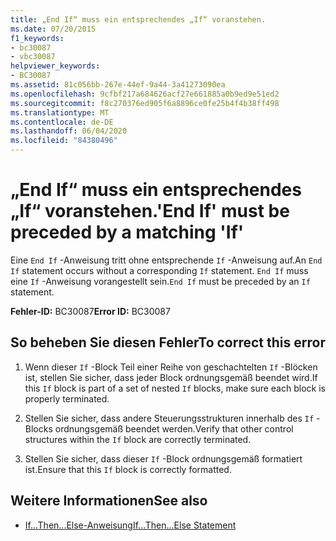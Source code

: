 ```yaml
---
title: „End If“ muss ein entsprechendes „If“ voranstehen.
ms.date: 07/20/2015
f1_keywords:
- bc30087
- vbc30087
helpviewer_keywords:
- BC30087
ms.assetid: 81c056bb-267e-44ef-9a44-3a41273090ea
ms.openlocfilehash: 9cfbf217a684626acf27e661885a0b9ed9e51ed2
ms.sourcegitcommit: f8c270376ed905f6a8896ce0fe25b4f4b38ff498
ms.translationtype: MT
ms.contentlocale: de-DE
ms.lasthandoff: 06/04/2020
ms.locfileid: "84380496"
---
```

# <a name="end-if-must-be-preceded-by-a-matching-if"></a><span data-ttu-id="fb912-102">„End If“ muss ein entsprechendes „If“ voranstehen.</span><span class="sxs-lookup"><span data-stu-id="fb912-102">'End If' must be preceded by a matching 'If'</span></span>
<span data-ttu-id="fb912-103">Eine `End If` -Anweisung tritt ohne entsprechende `If` -Anweisung auf.</span><span class="sxs-lookup"><span data-stu-id="fb912-103">An `End If` statement occurs without a corresponding `If` statement.</span></span> <span data-ttu-id="fb912-104">`End If` muss eine `If` -Anweisung vorangestellt sein.</span><span class="sxs-lookup"><span data-stu-id="fb912-104">`End If` must be preceded by an `If` statement.</span></span>  
  
 <span data-ttu-id="fb912-105">**Fehler-ID:** BC30087</span><span class="sxs-lookup"><span data-stu-id="fb912-105">**Error ID:** BC30087</span></span>  
  
## <a name="to-correct-this-error"></a><span data-ttu-id="fb912-106">So beheben Sie diesen Fehler</span><span class="sxs-lookup"><span data-stu-id="fb912-106">To correct this error</span></span>  
  
1. <span data-ttu-id="fb912-107">Wenn dieser `If` -Block Teil einer Reihe von geschachtelten `If` -Blöcken ist, stellen Sie sicher, dass jeder Block ordnungsgemäß beendet wird.</span><span class="sxs-lookup"><span data-stu-id="fb912-107">If this `If` block is part of a set of nested `If` blocks, make sure each block is properly terminated.</span></span>  
  
2. <span data-ttu-id="fb912-108">Stellen Sie sicher, dass andere Steuerungsstrukturen innerhalb des `If` -Blocks ordnungsgemäß beendet werden.</span><span class="sxs-lookup"><span data-stu-id="fb912-108">Verify that other control structures within the `If` block are correctly terminated.</span></span>  
  
3. <span data-ttu-id="fb912-109">Stellen Sie sicher, dass dieser `If` -Block ordnungsgemäß formatiert ist.</span><span class="sxs-lookup"><span data-stu-id="fb912-109">Ensure that this `If` block is correctly formatted.</span></span>  
  
## <a name="see-also"></a><span data-ttu-id="fb912-110">Weitere Informationen</span><span class="sxs-lookup"><span data-stu-id="fb912-110">See also</span></span>

- [<span data-ttu-id="fb912-111">If...Then...Else-Anweisung</span><span class="sxs-lookup"><span data-stu-id="fb912-111">If...Then...Else Statement</span></span>](../language-reference/statements/if-then-else-statement.md)
